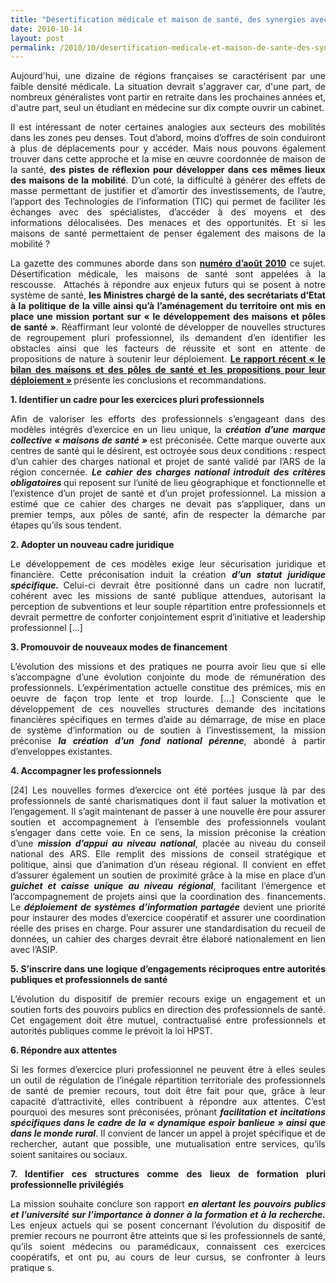```yaml
---
title: "Désertification médicale et maison de santé, des synergies avec les transports ?"
date: 2010-10-14
layout: post
permalink: /2010/10/desertification-medicale-et-maison-de-sante-des-synergies-avec-les-transports.html
---
```


<p style="text-align: justify">Aujourd'hui, une dizaine de régions françaises se caractérisent par une faible densité médicale. La situation devrait s'aggraver car, d'une part, de nombreux généralistes vont partir en retraite dans les prochaines années et, d'autre part, seul un étudiant en médecine sur dix compte ouvrir un cabinet.</p> <p style="text-align: justify">Il est intéressant de noter certaines analogies aux secteurs des mobilités dans les zones peu denses. Tout d’abord, moins d’offres de soin conduiront à plus de déplacements pour y accéder. Mais nous pouvons également trouver dans cette approche et la mise en œuvre coordonnée de maison de la santé, <strong>des pistes de réflexion pour développer dans ces mêmes lieux des maisons de la mobilité</strong>. D’un coté, la difficulté à générer des effets de masse permettant de justifier et d’amortir des investissements, de l’autre, l’apport des Technologies de l’information (TIC) qui permet de faciliter les échanges avec des spécialistes, d’accéder à des moyens et des informations délocalisées. Des menaces et des opportunités. Et si les maisons de santé permettaient de penser également des maisons de la mobilité ?</p> <p style="text-align: justify">La gazette des communes aborde dans son <strong><a href="http://www.lagazettedescommunes.com/sommaire/2041.pdf">numéro d’août 2010</a></strong> ce sujet. Désertification médicale, les maisons de santé sont appelées à la rescousse.  Attachés à répondre aux enjeux futurs qui se posent à notre système de santé, <strong>les Ministres chargé de la santé, des secrétariats d’Etat à la politique de la ville ainsi qu’à l’aménagement du territoire ont mis en place une mission portant sur « le développement des maisons et pôles de santé »</strong>. Réaffirmant leur volonté de développer de nouvelles structures de regroupement pluri professionnel, ils demandent d’en identifier les obstacles ainsi que les facteurs de réussite et sont en attente de propositions de nature à soutenir leur déploiement. <strong><a href="/wp-content/uploads/sites/6/2010/10/0000.pdf">Le rapport récent « le bilan des maisons et des pôles de santé et les propositions pour leur déploiement »</a> </strong>présente les conclusions et recommandations. </p>  <!--more-->   <p style="text-align: justify"><strong>1. Identifier un cadre pour les exercices pluri professionnels</strong></p> <p style="text-align: justify">Afin de valoriser les efforts des professionnels s’engageant dans des modèles intégrés d’exercice en un lieu unique, la <strong><em>création d’une marque collective « maisons de santé » </em></strong>est préconisée. Cette marque ouverte aux centres de santé qui le désirent, est octroyée sous deux conditions : respect d’un cahier des charges national et projet de santé validé par l’ARS de la région concernée. <strong><em>Le cahier des charges national introduit des critères obligatoires </em></strong>qui reposent sur l’unité de lieu géographique et fonctionnelle et l’existence d’un projet de santé et d’un projet professionnel. La mission a estimé que ce cahier des charges ne devait pas s’appliquer, dans un premier temps, aux pôles de santé, afin de respecter la démarche par étapes qu’ils sous tendent.</p> <p style="text-align: justify"><strong>2. Adopter un nouveau cadre juridique</strong></p> <p style="text-align: justify">Le développement de ces modèles exige leur sécurisation juridique et financière. Cette préconisation induit la création <strong><em>d’un statut juridique spécifique. </em></strong>Celui-ci devrait être positionné dans un cadre non lucratif, cohérent avec les missions de santé publique attendues, autorisant la perception de subventions et leur souple répartition entre professionnels et devrait permettre de conforter conjointement esprit d’initiative et leadership professionnel […]</p> <p style="text-align: justify"><strong>3. Promouvoir de nouveaux modes de financement</strong></p> <p style="text-align: justify">L’évolution des missions et des pratiques ne pourra avoir lieu que si elle s’accompagne d’une évolution conjointe du mode de rémunération des professionnels. L’expérimentation actuelle constitue des prémices, mis en oeuvre de façon trop lente et trop lourde. […] Consciente que le développement de ces nouvelles structures demande des incitations financières spécifiques en termes d’aide au démarrage, de mise en place de système d’information ou de soutien à l’investissement, la mission préconise <strong><em>la création d’un fond national pérenne</em></strong>, abondé à partir d’enveloppes existantes.</p> <p style="text-align: justify"><strong>4. Accompagner les professionnels</strong></p> <p style="text-align: justify">[24] Les nouvelles formes d’exercice ont été portées jusque là par des professionnels de santé charismatiques dont il faut saluer la motivation et l’engagement. Il s’agit maintenant de passer à une nouvelle ère pour assurer soutien et accompagnement à l’ensemble des professionnels voulant s’engager dans cette voie. En ce sens, la mission préconise la création d’une <strong><em>mission d’appui au niveau national</em></strong>, placée au niveau du conseil national des ARS. Elle remplit des missions de conseil stratégique et politique, ainsi que d’animation d’un réseau régional. Il convient en effet d’assurer également un soutien de proximité grâce à la mise en place d’un <strong><em>guichet et caisse unique au niveau régional</em></strong>, facilitant l’émergence et l’accompagnement de projets ainsi que la coordination des  financements. Le <strong><em>déploiement de systèmes d’information partagée </em></strong>devient une priorité pour instaurer des modes d’exercice coopératif et assurer une coordination réelle des prises en charge. Pour assurer une standardisation du recueil de données, un cahier des charges devrait être élaboré nationalement en lien avec l’ASIP.</p> <p style="text-align: justify"><strong>5. S’inscrire dans une logique d’engagements réciproques entre autorités publiques et professionnels de santé</strong></p> <p style="text-align: justify">L’évolution du dispositif de premier recours exige un engagement et un soutien forts des pouvoirs publics en direction des professionnels de santé. Cet engagement doit être mutuel, contractualisé entre professionnels et autorités publiques comme le prévoit la loi HPST.</p> <p style="text-align: justify"><strong>6. Répondre aux attentes</strong></p> <p style="text-align: justify">Si les formes d’exercice pluri professionnel ne peuvent être à elles seules un outil de régulation de l’inégale répartition territoriale des professionnels de santé de premier recours, tout doit être fait pour que, grâce à leur capacité d’attractivité, elles contribuent à répondre aux attentes. C’est pourquoi des mesures sont préconisées, prônant <strong><em>facilitation et incitations spécifiques dans le cadre de la « dynamique espoir banlieue » ainsi que dans le monde rural</em></strong>. Il convient de lancer un appel à projet spécifique et de rechercher, autant que possible, une mutualisation entre services, qu’ils soient sanitaires ou sociaux.</p> <p style="text-align: justify"><strong>7. Identifier ces structures comme des lieux de formation pluri professionnelle privilégiés</strong></p> <p style="text-align: justify">La mission souhaite conclure son rapport <strong><em>en alertant les pouvoirs publics et l’université sur l’importance à donner à la formation et à la recherche. </em></strong>Les enjeux actuels qui se posent concernant l’évolution du dispositif de premier recours ne pourront être atteints que si les professionnels de santé, qu’ils soient médecins ou paramédicaux, connaissent ces exercices coopératifs, et ont pu, au cours de leur cursus, se confronter à leurs pratique
s.</p>